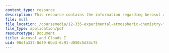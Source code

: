 ```yaml
---
content_type: resource
description: This resource contains the information regarding Aerosol and Clouds I.
file: null
file_location: /coursemedia/12-335-experimental-atmospheric-chemistry-fall-2014/90dfa3370df96bb36c91d050c5d34c75_MIT12_335F14_Lecture3_1.pdf
file_type: application/pdf
resourcetype: Document
title: Aerosol and Clouds I
uid: 90dfa337-0df9-6bb3-6c91-d050c5d34c75
---
```

